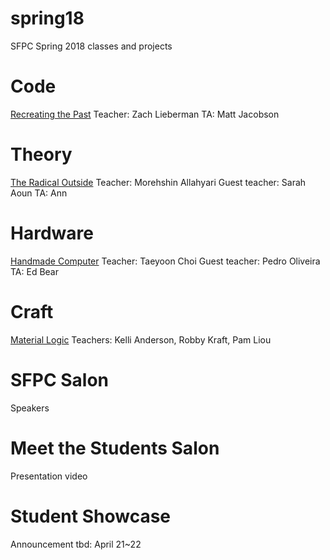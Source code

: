 # spring18

SFPC Spring 2018 classes and projects 

# Code 
[Recreating the Past](https://github.com/ofZach/sfpcRecreatingThePastSpring2018) 
Teacher: Zach Lieberman
TA: Matt Jacobson

# Theory
[The Radical Outside](https://github.com/morehshin/TheRadicalOutside_Spring2018)
Teacher: Morehshin Allahyari 
Guest teacher: Sarah Aoun
TA: Ann 

# Hardware 
[Handmade Computer](___)
Teacher: Taeyoon Choi
Guest teacher: Pedro Oliveira
TA: Ed Bear 

# Craft 
[Material Logic](___) 
Teachers: Kelli Anderson, Robby Kraft, Pam Liou

 
# SFPC Salon 
Speakers  

# Meet the Students Salon 
Presentation video 

# Student Showcase 
Announcement tbd: April 21~22 

